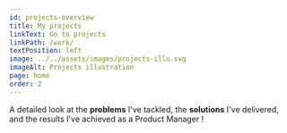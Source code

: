```yaml
---
id: projects-overview
title: My projects
linkText: Go to projects
linkPath: /work/
textPosition: left
image: ../../assets/images/projects-illu.svg
imageAlt: Projects illustration
page: home
order: 2
---
```


A detailed look at the **problems** I've tackled, the **solutions** I've delivered, 
and the results I've achieved as a Product Manager !